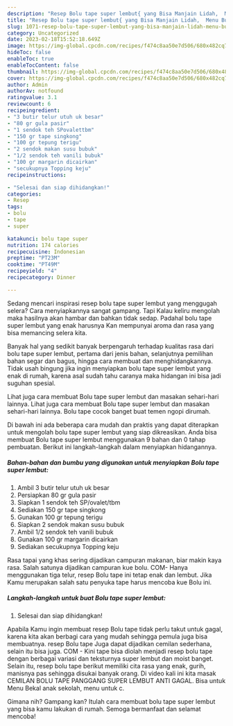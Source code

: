 ```yaml
---
description: "Resep Bolu tape super lembut{ yang Bisa Manjain Lidah,  Menu Buat lebaran"
title: "Resep Bolu tape super lembut{ yang Bisa Manjain Lidah,  Menu Buat lebaran"
slug: 1071-resep-bolu-tape-super-lembut-yang-bisa-manjain-lidah-menu-buat-lebaran
category: Uncategorized
date: 2023-02-18T15:52:18.649Z
image: https://img-global.cpcdn.com/recipes/f474c8aa50e7d506/680x482cq70/bolu-tape-super-lembut-foto-resep-utama.jpg
hideToc: false
enableToc: true
enableTocContent: false
thumbnail: https://img-global.cpcdn.com/recipes/f474c8aa50e7d506/680x482cq70/bolu-tape-super-lembut-foto-resep-utama.jpg
cover: https://img-global.cpcdn.com/recipes/f474c8aa50e7d506/680x482cq70/bolu-tape-super-lembut-foto-resep-utama.jpg
author: Admin
authorAv: notfound
ratingvalue: 3.1
reviewcount: 6
recipeingredient:
- "3 butir telur utuh uk besar"
- "80 gr gula pasir"
- "1 sendok teh SPovalettbm"
- "150 gr tape singkong"
- "100 gr tepung terigu"
- "2 sendok makan susu bubuk"
- "1/2 sendok teh vanili bubuk"
- "100 gr margarin dicairkan"
- "secukupnya Topping keju"
recipeinstructions:

- "Selesai dan siap dihidangkan!"
categories:
- Resep
tags:
- bolu
- tape
- super

katakunci: bolu tape super 
nutrition: 174 calories
recipecuisine: Indonesian
preptime: "PT23M"
cooktime: "PT49M"
recipeyield: "4"
recipecategory: Dinner

---
```



Sedang mencari inspirasi resep bolu tape super lembut yang menggugah selera? Cara menyiapkannya sangat gampang. Tapi Kalau keliru mengolah maka hasilnya akan hambar dan bahkan tidak sedap. Padahal bolu tape super lembut yang enak harusnya Kan mempunyai aroma dan rasa yang bisa memancing selera kita.


Banyak hal yang sedikit banyak berpengaruh terhadap kualitas rasa dari bolu tape super lembut, pertama dari jenis bahan, selanjutnya pemilihan bahan segar dan bagus, hingga cara membuat dan menghidangkannya. Tidak usah bingung jika ingin menyiapkan bolu tape super lembut yang enak di rumah, karena asal sudah tahu caranya maka hidangan ini bisa jadi suguhan spesial.

Lihat juga cara membuat Bolu tape super lembut dan masakan sehari-hari lainnya. Lihat juga cara membuat Bolu tape super lembut dan masakan sehari-hari lainnya. Bolu tape cocok banget buat temen ngopi dirumah.


Di bawah ini ada beberapa cara mudah dan praktis yang dapat diterapkan untuk mengolah bolu tape super lembut yang siap dikreasikan. Anda bisa membuat Bolu tape super lembut menggunakan 9 bahan dan 0 tahap pembuatan. Berikut ini langkah-langkah dalam menyiapkan hidangannya.

<!--inarticleads1-->

##### Bahan-bahan dan bumbu yang digunakan untuk menyiapkan Bolu tape super lembut:

1. Ambil 3 butir telur utuh uk besar
1. Persiapkan 80 gr gula pasir
1. Siapkan 1 sendok teh SP/ovalet/tbm
1. Sediakan 150 gr tape singkong
1. Gunakan 100 gr tepung terigu
1. Siapkan 2 sendok makan susu bubuk
1. Ambil 1/2 sendok teh vanili bubuk
1. Gunakan 100 gr margarin dicairkan
1. Sediakan secukupnya Topping keju


Rasa tapai yang khas sering dijadikan campuran makanan, biar makin kaya rasa. Salah satunya dijadikan campuran kue bolu. COM- Hanya menggunakan tiga telur, resep Bolu tape ini tetap enak dan lembut. Jika Kamu merupakan salah satu penyuka tape harus mencoba kue Bolu ini. 

<!--inarticleads2-->

##### Langkah-langkah untuk buat Bolu tape super lembut:


1. Selesai dan siap dihidangkan!

Apabila Kamu ingin membuat resep Bolu tape tidak perlu takut untuk gagal, karena kita akan berbagi cara yang mudah sehingga pemula juga bisa membuatnya. resep Bolu tape Juga dapat dijadikan cemilan sederhana, selain itu bisa juga. COM - Kini tape bisa diolah menjadi resep bolu tape dengan berbagai variasi dan teksturnya super lembut dan moist banget. Selain itu, resep bolu tape berikut memiliki cita rasa yang enak, gurih, manisnya pas sehingga disukai banyak orang. Di video kali ini kita masak CEMILAN BOLU TAPE PANGGANG SUPER LEMBUT ANTI GAGAL. Bisa untuk Menu Bekal anak sekolah, menu untuk c. 

Gimana nih? Gampang kan? Itulah cara membuat bolu tape super lembut yang bisa kamu lakukan di rumah. Semoga bermanfaat dan selamat mencoba!
